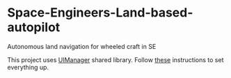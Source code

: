 # Space-Engineers-Land-based-autopilot
Autonomous land navigation for wheeled craft in SE

This project uses [UIManager](https://github.com/comtihon/UIManager) shared library. Follow [these](https://github.com/malware-dev/MDK-SE/wiki/Mixin-Projects) instructions to set everything up.
